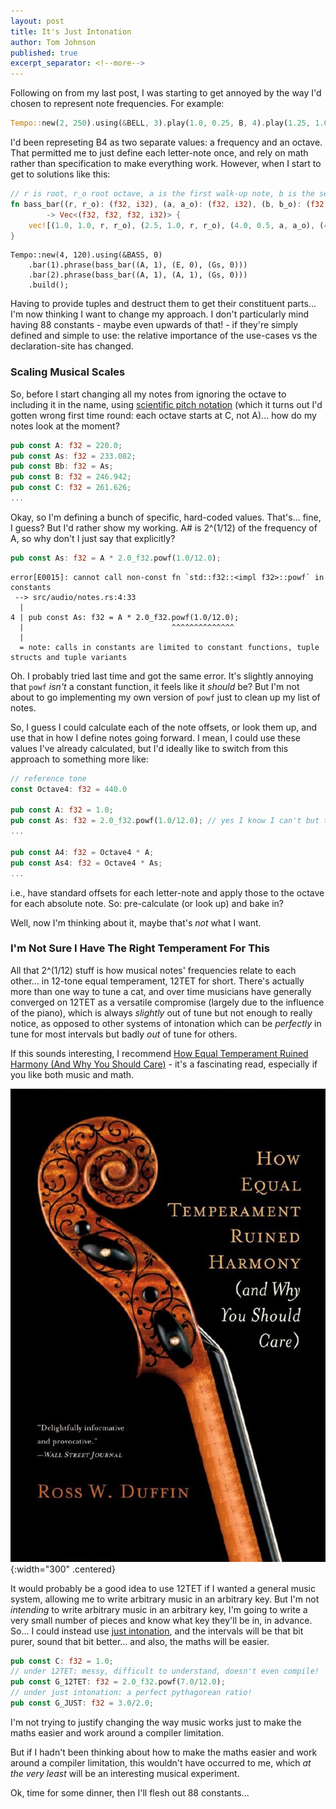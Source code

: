```yaml
---
layout: post
title: It's Just Intonation
author: Tom Johnson
published: true
excerpt_separator: <!--more-->
---
```

Following on from my last post, I was starting to get annoyed by the way I'd chosen to represent note frequencies. For example:

```rust
Tempo::new(2, 250).using(&BELL, 3).play(1.0, 0.25, B, 4).play(1.25, 1.0, E, 4).build()
```
I'd been represeting B4 as two separate values: a frequency and an octave. That permitted me to just define each 
letter-note once, and rely on math rather than specification to make everything work. However, when I start to get to
solutions like this:

```rust
// r is root, r_o root octave, a is the first walk-up note, b is the second
fn bass_bar((r, r_o): (f32, i32), (a, a_o): (f32, i32), (b, b_o): (f32, i32)) 
        -> Vec<(f32, f32, f32, i32)> {
    vec![(1.0, 1.0, r, r_o), (2.5, 1.0, r, r_o), (4.0, 0.5, a, a_o), (4.5, 0.5, b, b_o)]
}
```
```
Tempo::new(4, 120).using(&BASS, 0)
    .bar(1).phrase(bass_bar((A, 1), (E, 0), (Gs, 0)))
    .bar(2).phrase(bass_bar((A, 1), (A, 1), (Gs, 0)))
    .build();
```
Having to provide tuples and destruct them to get their constituent parts... I'm now thinking I want to change my approach.
I don't particularly mind having 88 constants - maybe even upwards of that! - if they're simply defined and simple to use:
the relative importance of the use-cases vs the declaration-site has changed.
<!--more-->

### Scaling Musical Scales
So, before I start changing all my notes from ignoring the octave to including it in the name, using 
[scientific pitch notation](https://en.wikipedia.org/wiki/Scientific_pitch_notation) (which it turns out I'd gotten wrong 
first time round: each octave starts at C, not A)... how do my notes look at the moment?
```rust
pub const A: f32 = 220.0;
pub const As: f32 = 233.082;
pub const Bb: f32 = As;
pub const B: f32 = 246.942;
pub const C: f32 = 261.626;
...
```
Okay, so I'm defining a bunch of specific, hard-coded values. That's... fine, I guess? But I'd rather show my working.
A# is 2^(1/12) of the frequency of A, so why don't I just say that explicitly?
```rust
pub const As: f32 = A * 2.0_f32.powf(1.0/12.0);
```
```
error[E0015]: cannot call non-const fn `std::f32::<impl f32>::powf` in constants
 --> src/audio/notes.rs:4:33
  |
4 | pub const As: f32 = A * 2.0_f32.powf(1.0/12.0);
  |                                 ^^^^^^^^^^^^^^
  |
  = note: calls in constants are limited to constant functions, tuple structs and tuple variants
```
Oh. I probably tried last time and got the same error. It's slightly annoying that `powf` _isn't_ a constant function,
it feels like it _should_ be? But I'm not about to go implementing my own version of `powf` just to clean up my list of
notes. 

So, I guess I could calculate each of the note offsets, or look them up, and use that in how I define notes going forward.
I mean, I could use these values I've already calculated, but I'd ideally like to switch from this approach to something more
like:
```rust
// reference tone
const Octave4: f32 = 440.0

pub const A: f32 = 1.0;
pub const As: f32 = 2.0_f32.powf(1.0/12.0); // yes I know I can't but that's what I'd ideally intend
...

pub const A4: f32 = Octave4 * A;
pub const As4: f32 = Octave4 * As;
...
```
i.e., have standard offsets for each letter-note and apply those to the octave for each absolute note. So: pre-calculate
(or look up) and bake in?

Well, now I'm thinking about it, maybe that's _not_ what I want.

### I'm Not Sure I Have The Right Temperament For This

All that 2^(1/12) stuff is how musical notes' frequencies relate to each other... in 12-tone equal temperament, 12TET for short. There's actually more than one way to tune a cat, and over time musicians have generally converged on 12TET as a versatile 
compromise (largely due to the influence of the piano), which is always _slightly_ out of tune but not enough to really 
notice, as opposed to other systems of intonation which can be _perfectly_ in tune for most intervals but badly _out_ of 
tune for others.

If this sounds interesting, I recommend [How Equal Temperament Ruined Harmony (And Why You Should Care)](https://www.amazon.co.uk/Equal-Temperament-Ruined-Harmony-Should/dp/0393334201) - it's a fascinating read, especially if you like both music and math.

![image tooltip here](/assets/equal-temperament.jpg){:width="300" .centered}

It would probably be a good idea to use 12TET if I wanted a general music system, allowing me to write arbitrary music in an
arbitrary key. But I'm not _intending_ to write arbitrary music in an arbitrary key, I'm going to write a very small number of
pieces and know what key they'll be in, in advance. So... I could instead use [just intonation](https://en.wikipedia.org/wiki/Just_intonation), and the intervals will be that bit purer, sound that bit better... and also, the maths will be easier.

```rust
pub const C: f32 = 1.0;
// under 12TET: messy, difficult to understand, doesn't even compile!
pub const G_12TET: f32 = 2.0_f32.powf(7.0/12.0);
// under just intonation: a perfect pythagorean ratio!
pub const G_JUST: f32 = 3.0/2.0;
```

I'm not trying to justify changing the way music works just to make the maths easier and work around a compiler limitation.

But if I hadn't been thinking about how to make the maths easier and work around a compiler limitation, this wouldn't have
occurred to me, which _at the very least_ will be an interesting musical experiment.

Ok, time for some dinner, then I'll flesh out 88 constants...